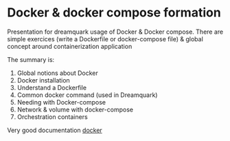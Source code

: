 # Docker & docker compose formation

Presentation for dreamquark usage of Docker & Docker compose. There are simple exercices (write a Dockerfile or docker-compose file) & global concept around containerization application

The summary is:

1. Global notions about Docker
2. Docker installation
3. Understand a Dockerfile
4. Common docker command (used in Dreamquark)
5. Needing with Docker-compose
6. Network & volume with docker-compose
7. Orchestration containers

Very good documentation [docker](https://docs.docker.com/get-started/)